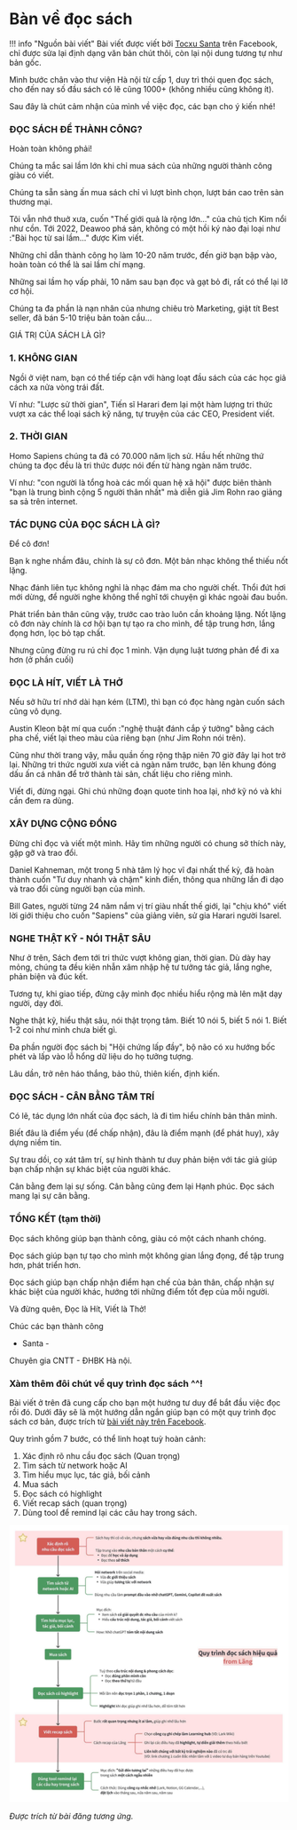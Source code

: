 # Bàn về đọc sách

!!! info "Nguồn bài viết"
    Bài viết được viết bởi [Tocxu Santa](https://www.facebook.com/groups/625230697658922/posts/b%C3%A0n-v%E1%BB%81-%C4%91%E1%BB%8Dc-s%C3%A1chm%C3%ACnh-b%C6%B0%E1%BB%9Bc-ch%C3%A2n-v%C3%A0o-th%C6%B0-vi%E1%BB%87n-h%C3%A0-n%E1%BB%99i-t%E1%BB%AB-c%E1%BA%A5p-1-duy-tr%C3%AC-th%C3%B3i-quen-%C4%91%E1%BB%8Dc/2693165824198722/) trên Facebook, chỉ được sửa lại định dạng văn bản chút thôi, còn lại nội dung tương tự như bản gốc.

Mình bước chân vào thư viện Hà nội từ cấp 1, duy trì thói quen đọc sách, cho đến nay số đầu sách có lẽ cũng 1000+ (không nhiều cũng không ít).

Sau đây là chút cảm nhận của mình về việc đọc, các bạn cho ý kiến nhé!

### ĐỌC SÁCH ĐỂ THÀNH CÔNG?

Hoàn toàn không phải!

Chúng ta mắc sai lầm lớn khi chỉ mua sách của những người thành công giàu có viết.

Chúng ta sẵn sàng ấn mua sách chỉ vì lượt bình chọn, lượt bán cao trên sàn thương mại.

Tôi vẫn nhớ thuở xưa, cuốn "Thế giới quả là rộng lớn..." của chủ tịch Kim nổi như cồn. Tới 2022, Deawoo phá sản, không có một hồi ký nào đại loại như :"Bài học từ sai lầm..." được Kim viết.

Những chỉ dẫn thành công họ làm 10-20 năm trước, đến giờ bạn bập vào, hoàn toàn có thể là sai lầm chí mạng.

Những sai lầm họ vấp phải, 10 năm sau bạn đọc và gạt bỏ đi, rất có thể lại lỡ cơ hội.

Chúng ta đa phần là nạn nhân của nhưng chiêu trò Marketing, giật tít Best seller, đã bán 5-10 triệu bản toàn cầu...

GIÁ TRỊ CỦA SÁCH LÀ GÌ?

### 1\. KHÔNG GIAN

Ngồi ở việt nam, bạn có thể tiếp cận với hàng loạt đầu sách của các học giả cách xa nửa vòng trái đất.

Ví như: "Lược sử thời gian", Tiến sĩ Harari đem lại một hàm lượng tri thức vượt xa các thể loại sách kỹ năng, tự truyện của các CEO, President viết.

### 2\. THỜI GIAN

Homo Sapiens chúng ta đã có 70.000 năm lịch sử. Hầu hết những thứ chúng ta đọc đều là tri thức được nói đến từ hàng ngàn năm trước.

Ví như: "con người là tổng hoà các mối quan hệ xã hội" được biên thành "bạn là trung bình cộng 5 người thân nhất" mà diễn giả Jim Rohn rao giảng sa sả trên internet.

### TÁC DỤNG CỦA ĐỌC SÁCH LÀ GÌ?

Để cô đơn!

Bạn k nghe nhầm đâu, chính là sự cô đơn. Một bản nhạc không thể thiếu nốt lặng.

Nhạc đánh liên tục không nghỉ là nhạc đám ma cho người chết. Thổi đứt hơi mới dừng, để người nghe không thể nghĩ tới chuyện gì khác ngoài đau buồn.

Phát triển bản thân cũng vậy, trước cao trào luôn cần khoảng lặng. Nốt lặng cô đơn này chính là cơ hội bạn tự tạo ra cho mình, để tập trung hơn, lắng đọng hơn, lọc bỏ tạp chất.

Nhưng cũng đừng ru rú chỉ đọc 1 mình. Vận dụng luật tương phản để đi xa hơn (ở phần cuối)

### ĐỌC LÀ HÍT, VIẾT LÀ THỞ

Nếu sở hữu trí nhớ dài hạn kém (LTM), thì bạn có đọc hàng ngàn cuốn sách cũng vô dụng.

Austin Kleon bật mí qua cuốn :"nghệ thuật đánh cắp ý tưởng" bằng cách pha chế, viết lại theo màu của riêng bạn (như Jim Rohn nói trên).

Cũng như thời trang vậy, mẫu quần ống rộng thập niên 70 giờ đây lại hot trở lại. Những tri thức người xưa viết cả ngàn năm trước, bạn lên khung đóng dấu ấn cá nhân để trở thành tài sản, chất liệu cho riêng mình.

Viết đi, đừng ngại. Ghi chú những đoạn quote tinh hoa lại, nhớ kỹ nó và khi cần đem ra dùng.

### XÂY DỰNG CỘNG ĐỒNG

Đừng chỉ đọc và viết một mình. Hãy tìm những người có chung sở thích này, gặp gỡ và trao đổi.

Daniel Kahneman, một trong 5 nhà tâm lý học vĩ đại nhất thế kỷ, đã hoàn thành cuốn "Tư duy nhanh và chậm" kinh điển, thông qua những lần đi dạo và trao đổi cùng người bạn của mình.

Bill Gates, người từng 24 năm nắm vị trí giàu nhất thế giới, lại "chịu khó" viết lời giới thiệu cho cuốn "Sapiens" của giảng viên, sử gia Harari người Isarel.

### NGHE THẬT KỸ - NÓI THẬT SÂU

Như ở trên, Sách đem tới tri thức vượt không gian, thời gian. Dù dày hay mỏng, chúng ta đều kiên nhẫn xâm nhập hệ tư tưởng tác giả, lắng nghe, phản biện và đúc kết.

Tương tự, khi giao tiếp, đừng cậy mình đọc nhiều hiểu rộng mà lên mặt dạy người, dạy đời.

Nghe thật kỹ, hiểu thật sâu, nói thật trọng tâm. Biết 10 nói 5, biết 5 nói 1. Biết 1-2 coi như mình chưa biết gì.

Đa phần người đọc sách bị "Hội chứng lấp đầy", bộ não có xu hướng bốc phét và lấp vào lỗ hổng dữ liệu do họ tưởng tượng.

Lâu dần, trở nên háo thắng, bảo thủ, thiên kiến, định kiến.

### ĐỌC SÁCH - CÂN BẰNG TÂM TRÍ

Có lẽ, tác dụng lớn nhất của đọc sách, là đi tìm hiểu chính bản thân mình.

Biết đâu là điểm yếu (để chấp nhận), đâu là điểm mạnh (để phát huy), xây dựng niềm tin.

Sự trau dồi, cọ xát tâm trí, sự hình thành tư duy phản biện với tác giả giúp bạn chấp nhận sự khác biệt của người khác.

Cân bằng đem lại sự sống. Cân bằng cũng đem lại Hạnh phúc. Đọc sách mang lại sự cân bằng.

### TỔNG KẾT (tạm thời)

Đọc sách không giúp bạn thành công, giàu có một cách nhanh chóng.

Đọc sách giúp bạn tự tạo cho mình một không gian lắng đọng, để tập trung hơn, phát triển hơn.

Đọc sách giúp bạn chấp nhận điểm hạn chế của bản thân, chấp nhận sự khác biệt của người khác, hướng tới những điểm tốt đẹp của mỗi người.

Và đừng quên, Đọc là Hít, Viết là Thở!

Chúc các bạn thành công

- Santa -

Chuyên gia CNTT - ĐHBK Hà nội.


### Xàm thêm đôi chút về quy trình đọc sách ^^!
Bài viết ở trên đã cung cấp cho bạn một hướng tư duy để bắt đầu việc đọc rồi đó. Dưới đây sẽ là một hướng dẫn ngắn giúp bạn có một quy trình đọc sách cơ bản, được trích từ [bài viết này trên Facebook](https://www.facebook.com/photo/?fbid=3630068103804007&set=gm.1258498735262538&idorvanity=186965029082586).

Quy trình gồm 7 bước, có thể linh hoạt tuỳ hoàn cảnh:

1. Xác định rõ nhu cầu đọc sách (Quan trọng)
2. Tìm sách từ network hoặc AI
3. Tìm hiểu mục lục, tác giả, bối cảnh
4. Mua sách
5. Đọc sách có highlight
6. Viết recap sách (quan trọng)
7. Dùng tool để remind lại các câu hay trong sách.

![](../assets/quy-trinh-doc-sach.png)

_Được trích từ bài đăng tương ứng._
